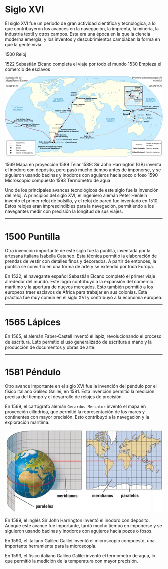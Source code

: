 # Siglo XVI

El siglo XVI fue un periodo de gran actividad científica y tecnológica, a lo que contribuyeron los avances en la navegación, la imprenta, la minería, la industria textil y otros campos. Esta era una época en la que la ciencia moderna emergía, y los inventos y descubrimientos cambiaban la forma en que la gente vivía.

1500 Reloj

1522 Sebastián Elcano completa el viaje por todo el mundo
1530 Empieza el comercio de esclavos

![](img/2023-04-09-10-00-34.png)

1569 Mapa en proyección
1589 Telar
1589: Sir John Harrington (GB) inventa el inodoro con
depósito, pero pasó mucho tiempo antes de imponerse, y se
siguieron usando bacinas y inodoros con agujeros hacia pozo
o foso
1590 Microscopio compuesto
1593 Termómetro de agua

Uno de los principales avances tecnológicos de este siglo fue la invención del reloj. A principios del siglo XVI, el ingeniero alemán Peter Henlein inventó el primer reloj de bolsillo, y el reloj de pared fue inventado en 1510. Estos relojes eran imprescindibles para la navegación, permitiendo a los navegantes medir con precisión la longitud de sus viajes.

---

#  1500 Puntilla

Otra invención importante de este siglo fue la puntilla, inventada por la artesana italiana Isabella Cataneo. Esta técnica permitió la elaboración de prendas de vestir con detalles finos y decorados. A partir de entonces, la puntilla se convirtió en una forma de arte y se extendió por toda Europa.

En 1522, el navegante español Sebastián Elcano completó el primer viaje alrededor del mundo. Este logro contribuyó a la expansión del comercio marítimo y la apertura de nuevos mercados. Esto también permitió a los europeos traer esclavos de África para trabajar en sus colonias. Esta práctica fue muy común en el siglo XVI y contribuyó a la economía europea.

---

#  1565 Lápices

En 1565, el alemán Faber-Castell inventó el lápiz, revolucionando el proceso de escritura. Esto permitió el uso generalizado de escritura a mano y la producción de documentos y obras de arte.

---

#  1581 Péndulo

Otro avance importante en el siglo XVI fue la invención del péndulo por el físico italiano Galileo Galilei, en 1581. Esta invención permitió la medición precisa del tiempo y el desarrollo de relojes de precisión.

En 1569, el cartógrafo alemán ``Gerardus Mercator`` inventó el mapa en proyección cilíndrica, que permitió la representación de los mares y continentes con mayor precisión. Esto contribuyó a la navegación y la exploración marítima.

![](img/2023-02-26-17-39-41.png)

En 1589, el inglés Sir John Harrington inventó el inodoro con depósito. Aunque este avance fue importante, tardó mucho tiempo en imponerse y se siguieron usando bacinas y inodoros con agujeros hacia pozos o fosos.

En 1590, el italiano Galileo Galilei inventó el microscopio compuesto, una importante herramienta para la microscopía.

En 1593, el físico italiano Galileo Galilei inventó el termómetro de agua, lo que permitió la medición de la temperatura con mayor precisión.
